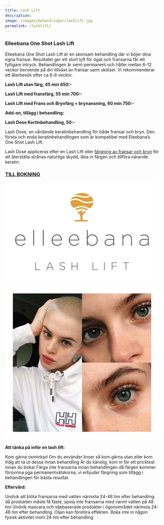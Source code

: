 ```yaml
---
title: Lash Lift
description:
image: /images/behandlingar/lashlift.jpg
permalink: /lashlift/
---
```

### Elleebana One Shot Lash Lift

Elleebana One Shot Lash Lift är en skonsam behandling där vi böjer dina egna fransar. Resultatet ger ett stort lyft för ögat och fransarna får ett fylligare intryck.
Behandlingen är semi-permanent och håller mellan 6-12 veckor beroende på din tillväxt av fransar samt skötsel. Vi rekommenderar ett återbesök efter ca 6-8 veckor.

**Lash Lift utan färg, 45 min 650:-**

**Lash Lift med fransfärg, 55 min 700:-**

**Lash Lift med Frans och Brynfärg + brynansning, 60 min 750:-**

**Add-on, tillägg i behandling:**

**Lash Dose Kertinbehandling, 50:-**

Lash Dose, en vårdande keratinbehandling för både fransar och bryn. Den första och enda keratinbehandlingen som är kompatibel med Eleebana’s One Shot Lash Lift.

Lash Dose appliceras efter en Lash Lift eller [färgning av fransar och bryn](https://pipershudvard.com/frans-bryn/) för att återställa strånas naturliga skydd, låsa in färgen och tillföra närande keratin.

### [TILL BOKNING](/bokning/)

![07609269-BBA3-44DB-8199-DA8DBB26070C](/images/arkivbilder/07609269-bba3-44db-8199-da8dbb26070c.jpeg)

![3A5AD696-B589-47AF-BCE1-C8C000CA368E](/images/arkivbilder/3a5ad696-b589-47af-bce1-c8c000ca368e.jpeg)

**Att tänka på inför en lash lift:**

Kom gärna osminkad
Om du använder linser så kom gärna utan eller kom ihåg att ta ut dessa innan behandling
Är du känslig, kom in för ett pricktest innan du bokar
Färga inte fransarna innan behandlingen då färgen kommer försvinna pga permanentvätskorna, vi erbjuder färgning som tillägg i behandlingen för bästa resultat.

**Eftervård:**

Undvik att blöta fransarna med vatten närmsta 24-48 tim efter behandling då produkten måste få fäste, spola inte fransarna med varmt vatten på 48 tim
Undvik mascara och oljebaserade produkter i ögonområdet närmsta 24-48 tim efter behandling. Oljan kan förstöra effekten.
Boka inte in någon fysisk aktivitet inom 24 tim efter behandling
